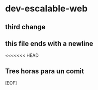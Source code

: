 # dev-escalable-web

## third change

## this file ends with a newline

<<<<<<< HEAD

## Tres horas para un comit

[EOF]
